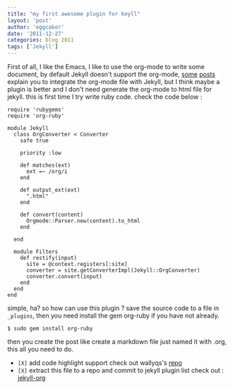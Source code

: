 ```yaml
---
title: "my first awesome plugin for keyll" 
layout: 'post'
author: 'eggcaker'
date: '2011-12-27'
categories: blog 2011
tags: ['Jekyll']
---
```



First of all, I like the Emacs, I like to use the org-mode to write some
document, by default Jekyll doesn't support the org-mode,
[some](http://orgmode.org/worg/org-tutorials/org-jekyll.html)
[posts](http://juanreyero.com/open/org-jekyll/) explain you to integrate the
org-mode file with Jekyll, but I think maybe a plugin is better and I don't
need generate the org-mode to html file for jekyll. this is first time I try
write ruby code. check the code below :

    
    require 'rubygems' 
    require 'org-ruby' 
    
    module Jekyll
      class OrgConverter < Converter
        safe true
    
        priority :low
    
        def matches(ext)
          ext =~ /org/i
        end  
    
        def output_ext(ext)
          ".html"   
        end
    
        def convert(content)
          Orgmode::Parser.new(content).to_html 
        end
    
      end 
    
      module Filters
        def restify(input)
          site = @context.registers[:site]
          converter = site.getConverterImpl(Jekyll::OrgConverter)
          converter.convert(input)
        end
      end 
    end
    
    

simple, ha? so how can use this plugin ? save the source code to a file in
`_plugins`, then you need install the gem org-ruby if you have not already.

    
    $ sudo gem install org-ruby
    

then you create the post like create a markdown file just named it with .org,
this all you need to do.

  * `[X]` add code highlight support check out wallyqs's [repo](https://github.com/wallyqs/org-ruby/tree/code_syntax_highlight)
  * `[X]` extract this file to a repo and commit to jekyll plugin list check out : [jekyll-org](http://github.com/eggcaker/jekyll-org)

